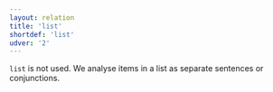 ```yaml
---
layout: relation
title: 'list'
shortdef: 'list'
udver: '2'
---
```


`list` is not used. We analyse items in a list as separate sentences or conjunctions.

